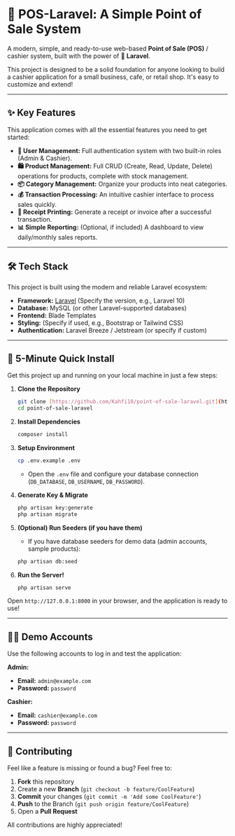 # 🛒 POS-Laravel: A Simple Point of Sale System

A modern, simple, and ready-to-use web-based **Point of Sale (POS)** / cashier system, built with the power of 🐘 **Laravel**.



This project is designed to be a solid foundation for anyone looking to build a cashier application for a small business, cafe, or retail shop. It's easy to customize and extend!

---

## ✨ Key Features

This application comes with all the essential features you need to get started:

* **👥 User Management:** Full authentication system with two built-in roles (Admin & Cashier).
* **🛍️ Product Management:** Full CRUD (Create, Read, Update, Delete) operations for products, complete with stock management.
* **📦 Category Management:** Organize your products into neat categories.
* **💰 Transaction Processing:** An intuitive cashier interface to process sales quickly.
* **🧾 Receipt Printing:** Generate a receipt or invoice after a successful transaction.
* **📊 Simple Reporting:** (Optional, if included) A dashboard to view daily/monthly sales reports.

---

## 🛠️ Tech Stack

This project is built using the modern and reliable Laravel ecosystem:

* **Framework:** [Laravel](https://laravel.com/) (Specify the version, e.g., Laravel 10)
* **Database:** MySQL (or other Laravel-supported databases)
* **Frontend:** Blade Templates
* **Styling:** (Specify if used, e.g., Bootstrap or Tailwind CSS)
* **Authentication:** Laravel Breeze / Jetstream (or specify if custom)

---

## 🚀 5-Minute Quick Install

Get this project up and running on your local machine in just a few steps:

1.  **Clone the Repository**
    ```bash
    git clone [https://github.com/Kahfi10/point-of-sale-laravel.git](https://github.com/Kahfi10/point-of-sale-laravel.git)
    cd point-of-sale-laravel
    ```

2.  **Install Dependencies**
    ```bash
    composer install
    ```

3.  **Setup Environment**
    ```bash
    cp .env.example .env
    ```
    * Open the `.env` file and configure your database connection (`DB_DATABASE`, `DB_USERNAME`, `DB_PASSWORD`).

4.  **Generate Key & Migrate**
    ```bash
    php artisan key:generate
    php artisan migrate
    ```

5.  **(Optional) Run Seeders (if you have them)**
    * If you have database seeders for demo data (admin accounts, sample products):
    ```bash
    php artisan db:seed
    ```

6.  **Run the Server!**
    ```bash
    php artisan serve
    ```

Open `http://127.0.0.1:8000` in your browser, and the application is ready to use!

---

## 🧑‍💻 Demo Accounts

Use the following accounts to log in and test the application:

**Admin:**
* **Email:** `admin@example.com`
* **Password:** `password`

**Cashier:**
* **Email:** `cashier@example.com`
* **Password:** `password`

---

## 🤝 Contributing

Feel like a feature is missing or found a bug? Feel free to:
1.  **Fork** this repository
2.  Create a new **Branch** (`git checkout -b feature/CoolFeature`)
3.  **Commit** your changes (`git commit -m 'Add some CoolFeature'`)
4.  **Push** to the Branch (`git push origin feature/CoolFeature`)
5.  Open a **Pull Request**

All contributions are highly appreciated!
